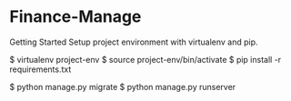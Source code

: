 # Finance-Manage
Getting Started
Setup project environment with virtualenv and pip.

$ virtualenv project-env
$ source project-env/bin/activate
$ pip install -r requirements.txt


$ python manage.py migrate
$ python manage.py runserver
